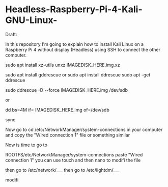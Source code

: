 # Headless-Raspberry-Pi-4-Kali-GNU-Linux-
Draft:

In this repository I'm going to explain how to install Kali Linux on a Raspberry Pi 4 without display (Headless) using SSH to connect the other computer.

sudo apt install xz-utils
unxz IMAGEDISK_HERE.img.xz


sudo apt install gddrescue 
or
sudo apt install ddrescue
sudo apt -get ddrescue



sudo ddrescue -D --force IMAGEDISK_HERE.img /dev/sdb 

or 

dd bs=4M if= IMAGEDISK_HERE.img of=/dev/sdb

sync

Now go to cd /etc/NetworkManager/system-connections in your computer and copy the "Wired connection 1" file or something similar

Now is time to go to 

ROOTFS/etc/NetworkManager/system-connections paste "Wired connection 1" you can use touch and then nano to modifi the file

then go to /etc/network/___
then go to /etc/lightdm/___

modifi


